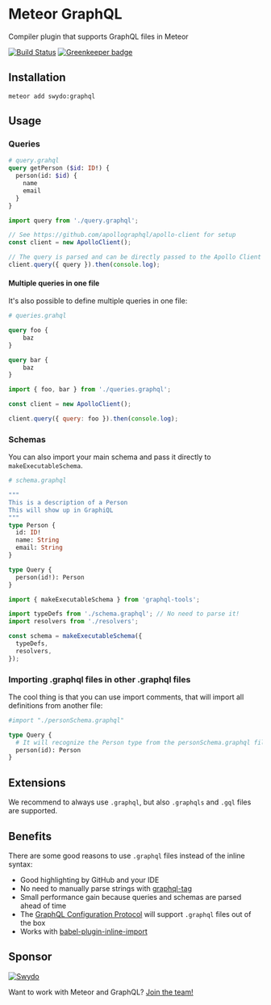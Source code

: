# Meteor GraphQL

Compiler plugin that supports GraphQL files in Meteor

[![Build Status](https://travis-ci.org/Swydo/meteor-graphql.svg?branch=master)](https://travis-ci.org/Swydo/meteor-graphql)
[![Greenkeeper badge](https://badges.greenkeeper.io/Swydo/meteor-graphql.svg)](https://greenkeeper.io/)

## Installation
```
meteor add swydo:graphql
```

## Usage

### Queries
```graphql
# query.grahql
query getPerson ($id: ID!) {
  person(id: $id) {
    name
    email
  }
}
```

```js
import query from './query.graphql';

// See https://github.com/apollographql/apollo-client for setup
const client = new ApolloClient();

// The query is parsed and can be directly passed to the Apollo Client
client.query({ query }).then(console.log);
```

#### Multiple queries in one file
It's also possible to define multiple queries in one file:

```graphql
# queries.grahql

query foo {
    baz
}

query bar {
    baz
}
```

```js
import { foo, bar } from './queries.graphql';

const client = new ApolloClient();

client.query({ query: foo }).then(console.log);
```

### Schemas
You can also import your main schema and pass it directly to `makeExecutableSchema`.

```graphql
# schema.graphql

"""
This is a description of a Person
This will show up in GraphiQL
"""
type Person {
  id: ID!
  name: String
  email: String
}

type Query {
  person(id!): Person
}
```

```js
import { makeExecutableSchema } from 'graphql-tools';

import typeDefs from './schema.graphql'; // No need to parse it!
import resolvers from './resolvers';

const schema = makeExecutableSchema({
  typeDefs,
  resolvers,
});
```

### Importing .graphql files in other .graphql files
The cool thing is that you can use import comments, that will import all definitions from another file:

```graphql
#import "./personSchema.graphql"

type Query {
  # It will recognize the Person type from the personSchema.graphql file
  person(id): Person
}
```

## Extensions
We recommend to always use `.graphql`, but also `.graphqls` and `.gql` files are supported.

## Benefits
There are some good reasons to use `.graphql` files instead of the inline syntax:

- Good highlighting by GitHub and your IDE
- No need to manually parse strings with [graphql-tag](https://github.com/apollographql/graphql-tag)
- Small performance gain because queries and schemas are parsed ahead of time
- The [GraphQL Configuration Protocol](https://github.com/graphcool/graphql-config/issues/20) will support `.graphql` files out of the box
- Works with [babel-plugin-inline-import](https://www.npmjs.com/package/babel-plugin-inline-import)

## Sponsor
[![Swydo](http://assets.swydo.com/img/s-wydo-logo.228x100.png)](https://swy.do)

Want to work with Meteor and GraphQL? [Join the team!](https://swy.do/jobs)
